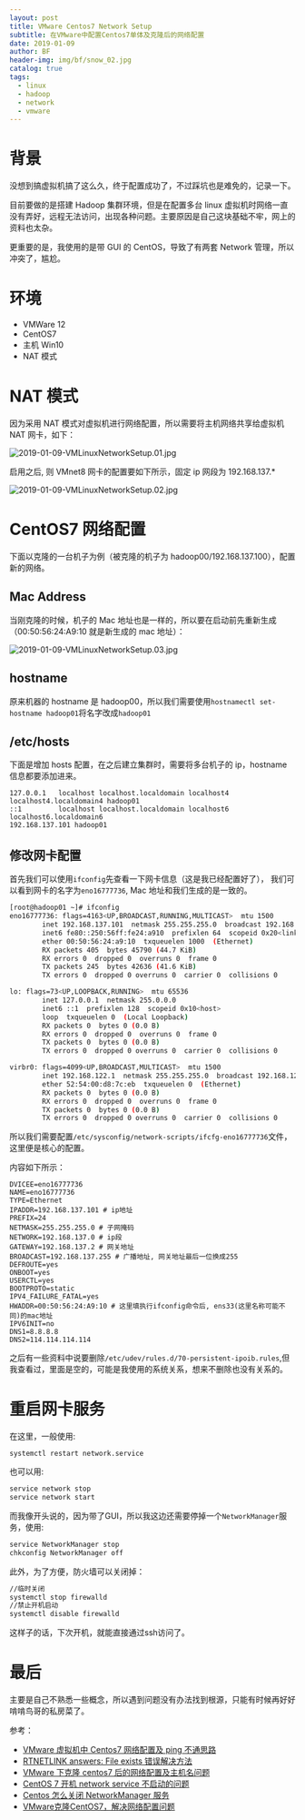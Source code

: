 ```yaml
---
layout: post
title: VMware Centos7 Network Setup
subtitle: 在VMware中配置Centos7单体及克隆后的网络配置
date: 2019-01-09
author: BF
header-img: img/bf/snow_02.jpg
catalog: true
tags:
  - linux
  - hadoop
  - network
  - vmware
---
```


# 背景

没想到搞虚拟机搞了这么久，终于配置成功了，不过踩坑也是难免的，记录一下。

目前要做的是搭建 Hadoop 集群环境，但是在配置多台 linux 虚拟机时网络一直没有弄好，远程无法访问，出现各种问题。主要原因是自己这块基础不牢，网上的资料也太杂。

更重要的是，我使用的是带 GUI 的 CentOS，导致了有两套 Network 管理，所以冲突了，尴尬。

# 环境

- VMWare 12
- CentOS7
- 主机 Win10
- NAT 模式

# NAT 模式

因为采用 NAT 模式对虚拟机进行网络配置，所以需要将主机网络共享给虚拟机 NAT 网卡，如下：

![2019-01-09-VMLinuxNetworkSetup.01.jpg](/img/post/2019/01/2019-01-09-VMLinuxNetworkSetup.01.jpg)

启用之后, 则 VMnet8 网卡的配置要如下所示，固定 ip 网段为 192.168.137.\*

![2019-01-09-VMLinuxNetworkSetup.02.jpg](/img/post/2019/01/2019-01-09-VMLinuxNetworkSetup.02.jpg)

# CentOS7 网络配置

下面以克隆的一台机子为例（被克隆的机子为 hadoop00/192.168.137.100），配置新的网络。

## Mac Address

当刚克隆的时候，机子的 Mac 地址也是一样的，所以要在启动前先重新生成（00:50:56:24:A9:10 就是新生成的 mac 地址）：

![2019-01-09-VMLinuxNetworkSetup.03.jpg](/img/post/2019/01/2019-01-09-VMLinuxNetworkSetup.03.jpg)

## hostname

原来机器的 hostname 是 hadoop00，所以我们需要使用`hostnamectl set-hostname hadoop01`将名字改成`hadoop01`

## /etc/hosts

下面是增加 hosts 配置，在之后建立集群时，需要将多台机子的 ip，hostname 信息都要添加进来。

```
127.0.0.1   localhost localhost.localdomain localhost4 localhost4.localdomain4 hadoop01
::1         localhost localhost.localdomain localhost6 localhost6.localdomain6
192.168.137.101 hadoop01
```

## 修改网卡配置

首先我们可以使用`ifconfig`先查看一下网卡信息（这是我已经配置好了），
我们可以看到网卡的名字为`eno16777736`, Mac 地址和我们生成的是一致的。

```bash
[root@hadoop01 ~]# ifconfig
eno16777736: flags=4163<UP,BROADCAST,RUNNING,MULTICAST>  mtu 1500
        inet 192.168.137.101  netmask 255.255.255.0  broadcast 192.168.137.255
        inet6 fe80::250:56ff:fe24:a910  prefixlen 64  scopeid 0x20<link>
        ether 00:50:56:24:a9:10  txqueuelen 1000  (Ethernet)
        RX packets 405  bytes 45790 (44.7 KiB)
        RX errors 0  dropped 0  overruns 0  frame 0
        TX packets 245  bytes 42636 (41.6 KiB)
        TX errors 0  dropped 0 overruns 0  carrier 0  collisions 0

lo: flags=73<UP,LOOPBACK,RUNNING>  mtu 65536
        inet 127.0.0.1  netmask 255.0.0.0
        inet6 ::1  prefixlen 128  scopeid 0x10<host>
        loop  txqueuelen 0  (Local Loopback)
        RX packets 0  bytes 0 (0.0 B)
        RX errors 0  dropped 0  overruns 0  frame 0
        TX packets 0  bytes 0 (0.0 B)
        TX errors 0  dropped 0 overruns 0  carrier 0  collisions 0

virbr0: flags=4099<UP,BROADCAST,MULTICAST>  mtu 1500
        inet 192.168.122.1  netmask 255.255.255.0  broadcast 192.168.122.255
        ether 52:54:00:d8:7c:eb  txqueuelen 0  (Ethernet)
        RX packets 0  bytes 0 (0.0 B)
        RX errors 0  dropped 0  overruns 0  frame 0
        TX packets 0  bytes 0 (0.0 B)
        TX errors 0  dropped 0 overruns 0  carrier 0  collisions 0
```
所以我们需要配置`/etc/sysconfig/network-scripts/ifcfg-eno16777736`文件，这里便是核心的配置。

内容如下所示：
```
DVICEE=eno16777736
NAME=eno16777736
TYPE=Ethernet
IPADDR=192.168.137.101 # ip地址
PREFIX=24
NETMASK=255.255.255.0 # 子网掩码
NETWORK=192.168.137.0 # ip段
GATEWAY=192.168.137.2 # 网关地址
BROADCAST=192.168.137.255 # 广播地址, 网关地址最后一位换成255
DEFROUTE=yes
ONBOOT=yes
USERCTL=yes
BOOTPROTO=static
IPV4_FAILURE_FATAL=yes
HWADDR=00:50:56:24:A9:10 # 这里填执行ifconfig命令后, ens33(这里名称可能不同)的mac地址
IPV6INIT=no
DNS1=8.8.8.8
DNS2=114.114.114.114
```

之后有一些资料中说要删除`/etc/udev/rules.d/70-persistent-ipoib.rules`,但我查看过，里面是空的，可能是我使用的系统关系，想来不删除也没有关系的。

# 重启网卡服务

在这里，一般使用:
```
systemctl restart network.service
```
也可以用:
```bash
service network stop
service network start
```
而我像开头说的，因为带了GUI，所以我这边还需要停掉一个`NetworkManager`服务，使用:
```bash
service NetworkManager stop
chkconfig NetworkManager off
```

此外，为了方便，防火墙可以关闭掉：
```bash
//临时关闭
systemctl stop firewalld
//禁止开机启动
systemctl disable firewalld
```
这样子的话，下次开机，就能直接通过ssh访问了。

# 最后

主要是自己不熟悉一些概念，所以遇到问题没有办法找到根源，只能有时候再好好啃啃鸟哥的私房菜了。


参考：

- [VMware 虚拟机中 Centos7 网络配置及 ping 不通思路](http://blog.51cto.com/bestlope/1977074)
- [RTNETLINK answers: File exists 错误解决方法](https://blog.csdn.net/u010719917/article/details/79423180)
- [VMware 下克隆 centos7 后的网络配置及主机名问题](https://blog.csdn.net/mo_ing/article/details/81036339)
- [CentOS 7 开机 network service 不启动的问题](https://blog.csdn.net/lcr_happy/article/details/69849834)
- [Centos 怎么关闭 NetworkManager 服务](https://jingyan.baidu.com/article/b24f6c82c38bd486bfe5dab4.html)
- [VMware克隆CentOS7，解决网络配置问题](https://blog.csdn.net/airufengye/article/details/81566454)